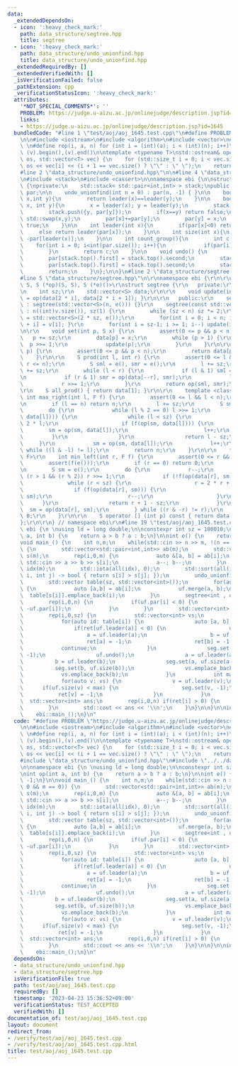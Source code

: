 ```yaml
---
data:
  _extendedDependsOn:
  - icon: ':heavy_check_mark:'
    path: data_structure/segtree.hpp
    title: segtree
  - icon: ':heavy_check_mark:'
    path: data_structure/undo_unionfind.hpp
    title: data_structure/undo_unionfind.hpp
  _extendedRequiredBy: []
  _extendedVerifiedWith: []
  _isVerificationFailed: false
  _pathExtension: cpp
  _verificationStatusIcon: ':heavy_check_mark:'
  attributes:
    '*NOT_SPECIAL_COMMENTS*': ''
    PROBLEM: https://judge.u-aizu.ac.jp/onlinejudge/description.jsp?id=1645
    links:
    - https://judge.u-aizu.ac.jp/onlinejudge/description.jsp?id=1645
  bundledCode: "#line 1 \"test/aoj/aoj_1645.test.cpp\"\n#define PROBLEM \"https://judge.u-aizu.ac.jp/onlinejudge/description.jsp?id=1645\"\
    \n\n#include <iostream>\n#include <algorithm>\n#include <vector>\n#include <numeric>\n\
    \ \n#define rep(i, a, n) for (int i = (int)(a); i < (int)(n); i++)\n#define all(v)\
    \ (v).begin(),(v).end()\n\ntemplate <typename T>\nstd::ostream& operator<<(std::ostream&\
    \ os, std::vector<T> vec) {\n    for (std::size_t i = 0; i < vec.size(); i++)\
    \ os << vec[i] << (i + 1 == vec.size() ? \"\" : \" \");\n    return os;\n}\n\n\
    #line 2 \"data_structure/undo_unionfind.hpp\"\n\n#line 4 \"data_structure/undo_unionfind.hpp\"\
    \n#include <stack>\n#include <cassert>\n\nnamespace ebi {\n\nstruct undo_unionfind\
    \ {\nprivate:\n    std::stack< std::pair<int,int> > stack;\npublic:\n    std::vector<int>\
    \ par;\n\n    undo_unionfind(int n = 0) : par(n, -1) { }\n\n    bool same(int\
    \ x,int y){\n        return leader(x)==leader(y);\n    }\n\n    bool merge(int\
    \ x, int y){\n        x = leader(x); y = leader(y);\n        stack.push({x, par[x]});\n\
    \        stack.push({y, par[y]});\n        if(x==y) return false;\n        if(par[x]>par[y])\
    \ std::swap(x,y);\n        par[x]+=par[y];\n        par[y] = x;\n        return\
    \ true;\n    }\n\n    int leader(int x){\n        if(par[x]<0) return x;\n   \
    \     else return leader(par[x]);\n    }\n\n    int size(int x){\n        return\
    \ -par[leader(x)];\n    }\n\n    int count_group(){\n        int c = 0;\n    \
    \    for(int i = 0; i<int(par.size()); i++){\n            if(par[i]<0) c++; \n\
    \        }\n        return c;\n    }\n\n    void undo() {\n        assert(!stack.empty());\n\
    \        par[stack.top().first] = stack.top().second;\n        stack.pop();\n\
    \        par[stack.top().first] = stack.top().second;\n        stack.pop();\n\
    \        return;\n    }\n};\n\n}\n#line 2 \"data_structure/segtree.hpp\"\n\r\n\
    #line 5 \"data_structure/segtree.hpp\"\n\r\nnamespace ebi {\r\n\r\ntemplate <class\
    \ S, S (*op)(S, S), S (*e)()>\r\nstruct segtree {\r\n   private:\r\n    int n;\r\
    \n    int sz;\r\n    std::vector<S> data;\r\n\r\n    void update(int i) { data[i]\
    \ = op(data[2 * i], data[2 * i + 1]); }\r\n\r\n   public:\r\n    segtree(int n)\
    \ : segtree(std::vector<S>(n, e())) {}\r\n    segtree(const std::vector<S> &v)\
    \ : n((int)v.size()), sz(1) {\r\n        while (sz < n) sz *= 2;\r\n        data\
    \ = std::vector<S>(2 * sz, e());\r\n        for(int i = 0; i < n; i++) { data[sz\
    \ + i] = v[i]; }\r\n        for(int i = sz-1; i >= 1; i--) update(i);\r\n    }\r\
    \n\r\n    void set(int p, S x) {\r\n        assert(0 <= p && p < n);\r\n     \
    \   p += sz;\r\n        data[p] = x;\r\n        while (p > 1) {\r\n          \
    \  p >>= 1;\r\n            update(p);\r\n        }\r\n    }\r\n\r\n    S get(int\
    \ p) {\r\n        assert(0 <= p && p < n);\r\n        return data[p + sz];\r\n\
    \    }\r\n\r\n    S prod(int l, int r) {\r\n        assert(0 <= l && l <= r &&\
    \ r <= n);\r\n        S sml = e(), smr = e();\r\n        l += sz;\r\n        r\
    \ += sz;\r\n        while (l < r) {\r\n            if (l & 1) sml = op(sml, data[l++]);\r\
    \n            if (r & 1) smr = op(data[--r], smr);\r\n            l >>= 1;\r\n\
    \            r >>= 1;\r\n        }\r\n        return op(sml, smr);\r\n    }\r\n\
    \r\n    S all_prod() { return data[1]; }\r\n\r\n    template <class F>\r\n   \
    \ int max_right(int l, F f) {\r\n        assert(0 <= l && l < n);\r\n        assert(f(e()));\r\
    \n        if (l == n) return n;\r\n        l += sz;\r\n        S sm = e();\r\n\
    \        do {\r\n            while (l % 2 == 0) l >>= 1;\r\n            if (!f(op(sm,\
    \ data[l]))) {\r\n                while (l < sz) {\r\n                    l =\
    \ 2 * l;\r\n                    if (f(op(sm, data[l]))) {\r\n                \
    \        sm = op(sm, data[l]);\r\n                        l++;\r\n           \
    \         }\r\n                }\r\n                return l - sz;\r\n       \
    \     }\r\n            sm = op(sm, data[l]);\r\n            l++;\r\n        }\
    \ while ((l & -l) != l);\r\n        return n;\r\n    }\r\n\r\n    template <class\
    \ F>\r\n    int min_left(int r, F f) {\r\n        assert(0 <= r && r <= n);\r\n\
    \        assert(f(e()));\r\n        if (r == 0) return 0;\r\n        r += sz;\r\
    \n        S sm = e();\r\n        do {\r\n            r--;\r\n            while\
    \ (r > 1 && (r % 2)) r >>= 1;\r\n            if (!f(op(data[r], sm))) {\r\n  \
    \              while (r < sz) {\r\n                    r = 2 * r + 1;\r\n    \
    \                if (f(op(data[r], sm))) {\r\n                        sm = op(data[r],\
    \ sm);\r\n                        r--;\r\n                    }\r\n          \
    \      }\r\n                return r + 1 - sz;\r\n            }\r\n          \
    \  sm = op(data[r], sm);\r\n        } while ((r & -r) != r);\r\n        return\
    \ 0;\r\n    }\r\n\r\n    S operator [] (int p) const { return data[sz+p]; }\r\n\
    };\r\n\r\n} // namespace ebi\r\n#line 19 \"test/aoj/aoj_1645.test.cpp\"\n\nnamespace\
    \ ebi {\n \nusing ld = long double;\n\nconstexpr int sz = 100010;\n\nint op(int\
    \ a, int b) {\n    return a > b ? a : b;\n}\n\nint e() {\n    return -1;\n}\n\n\
    void main_() {\n    int n,m;\n    while(std::cin >> n >> m, !(n == 0 && m == 0))\
    \ {\n        std::vector<std::pair<int,int>> ab(m);\n        std::vector<int>\
    \ s(m);\n        rep(i,0,m) {\n            auto &[a, b] = ab[i];\n           \
    \ std::cin >> a >> b >> s[i];\n            a--; b--;\n        }\n        std::vector<int>\
    \ idx(m);\n        std::iota(all(idx), 0);\n        std::sort(all(idx), [&](int\
    \ i, int j) -> bool { return s[i] > s[j]; });\n        undo_unionfind uf(n);\n\
    \        std::vector table(sz, std::vector<int>());\n        for(auto i: idx)\
    \ {\n            auto [a,b] = ab[i];\n            uf.merge(a, b);\n          \
    \  table[s[i]].emplace_back(i);\n        }\n        segtree<int , op, e> seg(n);\n\
    \        rep(i,0,n) {\n            if(uf.par[i] < 0) {\n                seg.set(i,\
    \ -uf.par[i]);\n            }\n        }\n        std::vector<int> ret(n, 1);\n\
    \        rep(i,0,sz) {\n            std::vector<int> vs;\n            std::reverse(all(table[i]));\n\
    \            for(auto id: table[i]) {\n                auto [a, b] = ab[id];\n\
    \                if(ret[uf.leader(a)] < 0) {\n                    uf.undo();\n\
    \                    a = uf.leader(a);\n                    b = uf.leader(b);\n\
    \                    ret[a] = -1;\n                    ret[b] = -1;\n        \
    \            continue;\n                }\n                seg.set(uf.leader(a),\
    \ -1);\n                uf.undo();\n                a = uf.leader(a);\n      \
    \          b = uf.leader(b);\n                seg.set(a, uf.size(a));\n      \
    \          seg.set(b, uf.size(b));\n                vs.emplace_back(a);\n    \
    \            vs.emplace_back(b);\n            }\n            int max = seg.all_prod();\n\
    \            for(auto v: vs) {\n                v = uf.leader(v);\n          \
    \      if(uf.size(v) < max) {\n                    seg.set(v, -1);\n         \
    \           ret[v] = -1;\n                }\n            }\n        }\n      \
    \  std::vector<int> ans;\n        rep(i,0,n) if(ret[i] > 0) {\n            ans.emplace_back(i+1);\n\
    \        }\n        std::cout << ans << '\\n';\n    }\n}\n\n}\n\nint main() {\n\
    \    ebi::main_();\n}\n"
  code: "#define PROBLEM \"https://judge.u-aizu.ac.jp/onlinejudge/description.jsp?id=1645\"\
    \n\n#include <iostream>\n#include <algorithm>\n#include <vector>\n#include <numeric>\n\
    \ \n#define rep(i, a, n) for (int i = (int)(a); i < (int)(n); i++)\n#define all(v)\
    \ (v).begin(),(v).end()\n\ntemplate <typename T>\nstd::ostream& operator<<(std::ostream&\
    \ os, std::vector<T> vec) {\n    for (std::size_t i = 0; i < vec.size(); i++)\
    \ os << vec[i] << (i + 1 == vec.size() ? \"\" : \" \");\n    return os;\n}\n\n\
    #include \"data_structure/undo_unionfind.hpp\"\n#include \"../../data_structure/segtree.hpp\"\
    \n\nnamespace ebi {\n \nusing ld = long double;\n\nconstexpr int sz = 100010;\n\
    \nint op(int a, int b) {\n    return a > b ? a : b;\n}\n\nint e() {\n    return\
    \ -1;\n}\n\nvoid main_() {\n    int n,m;\n    while(std::cin >> n >> m, !(n ==\
    \ 0 && m == 0)) {\n        std::vector<std::pair<int,int>> ab(m);\n        std::vector<int>\
    \ s(m);\n        rep(i,0,m) {\n            auto &[a, b] = ab[i];\n           \
    \ std::cin >> a >> b >> s[i];\n            a--; b--;\n        }\n        std::vector<int>\
    \ idx(m);\n        std::iota(all(idx), 0);\n        std::sort(all(idx), [&](int\
    \ i, int j) -> bool { return s[i] > s[j]; });\n        undo_unionfind uf(n);\n\
    \        std::vector table(sz, std::vector<int>());\n        for(auto i: idx)\
    \ {\n            auto [a,b] = ab[i];\n            uf.merge(a, b);\n          \
    \  table[s[i]].emplace_back(i);\n        }\n        segtree<int , op, e> seg(n);\n\
    \        rep(i,0,n) {\n            if(uf.par[i] < 0) {\n                seg.set(i,\
    \ -uf.par[i]);\n            }\n        }\n        std::vector<int> ret(n, 1);\n\
    \        rep(i,0,sz) {\n            std::vector<int> vs;\n            std::reverse(all(table[i]));\n\
    \            for(auto id: table[i]) {\n                auto [a, b] = ab[id];\n\
    \                if(ret[uf.leader(a)] < 0) {\n                    uf.undo();\n\
    \                    a = uf.leader(a);\n                    b = uf.leader(b);\n\
    \                    ret[a] = -1;\n                    ret[b] = -1;\n        \
    \            continue;\n                }\n                seg.set(uf.leader(a),\
    \ -1);\n                uf.undo();\n                a = uf.leader(a);\n      \
    \          b = uf.leader(b);\n                seg.set(a, uf.size(a));\n      \
    \          seg.set(b, uf.size(b));\n                vs.emplace_back(a);\n    \
    \            vs.emplace_back(b);\n            }\n            int max = seg.all_prod();\n\
    \            for(auto v: vs) {\n                v = uf.leader(v);\n          \
    \      if(uf.size(v) < max) {\n                    seg.set(v, -1);\n         \
    \           ret[v] = -1;\n                }\n            }\n        }\n      \
    \  std::vector<int> ans;\n        rep(i,0,n) if(ret[i] > 0) {\n            ans.emplace_back(i+1);\n\
    \        }\n        std::cout << ans << '\\n';\n    }\n}\n\n}\n\nint main() {\n\
    \    ebi::main_();\n}\n"
  dependsOn:
  - data_structure/undo_unionfind.hpp
  - data_structure/segtree.hpp
  isVerificationFile: true
  path: test/aoj/aoj_1645.test.cpp
  requiredBy: []
  timestamp: '2023-04-23 15:36:52+09:00'
  verificationStatus: TEST_ACCEPTED
  verifiedWith: []
documentation_of: test/aoj/aoj_1645.test.cpp
layout: document
redirect_from:
- /verify/test/aoj/aoj_1645.test.cpp
- /verify/test/aoj/aoj_1645.test.cpp.html
title: test/aoj/aoj_1645.test.cpp
---
```

